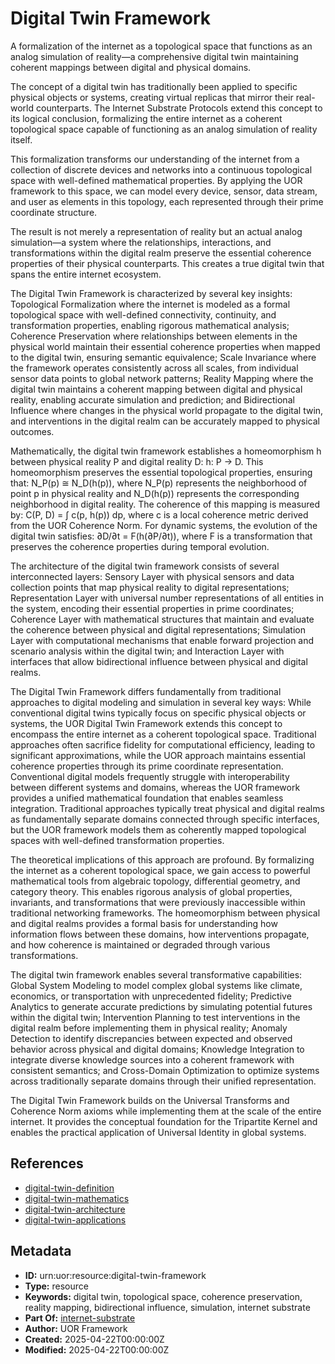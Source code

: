 # Digital Twin Framework

A formalization of the internet as a topological space that functions as an analog simulation of reality—a comprehensive digital twin maintaining coherent mappings between digital and physical domains.

The concept of a digital twin has traditionally been applied to specific physical objects or systems, creating virtual replicas that mirror their real-world counterparts. The Internet Substrate Protocols extend this concept to its logical conclusion, formalizing the entire internet as a coherent topological space capable of functioning as an analog simulation of reality itself.

This formalization transforms our understanding of the internet from a collection of discrete devices and networks into a continuous topological space with well-defined mathematical properties. By applying the UOR framework to this space, we can model every device, sensor, data stream, and user as elements in this topology, each represented through their prime coordinate structure.

The result is not merely a representation of reality but an actual analog simulation—a system where the relationships, interactions, and transformations within the digital realm preserve the essential coherence properties of their physical counterparts. This creates a true digital twin that spans the entire internet ecosystem.

The Digital Twin Framework is characterized by several key insights: Topological Formalization where the internet is modeled as a formal topological space with well-defined connectivity, continuity, and transformation properties, enabling rigorous mathematical analysis; Coherence Preservation where relationships between elements in the physical world maintain their essential coherence properties when mapped to the digital twin, ensuring semantic equivalence; Scale Invariance where the framework operates consistently across all scales, from individual sensor data points to global network patterns; Reality Mapping where the digital twin maintains a coherent mapping between digital and physical reality, enabling accurate simulation and prediction; and Bidirectional Influence where changes in the physical world propagate to the digital twin, and interventions in the digital realm can be accurately mapped to physical outcomes.

Mathematically, the digital twin framework establishes a homeomorphism h between physical reality P and digital reality D: h: P → D. This homeomorphism preserves the essential topological properties, ensuring that: N_P(p) ≅ N_D(h(p)), where N_P(p) represents the neighborhood of point p in physical reality and N_D(h(p)) represents the corresponding neighborhood in digital reality. The coherence of this mapping is measured by: C(P, D) = ∫ c(p, h(p)) dp, where c is a local coherence metric derived from the UOR Coherence Norm. For dynamic systems, the evolution of the digital twin satisfies: ∂D/∂t = F(h(∂P/∂t)), where F is a transformation that preserves the coherence properties during temporal evolution.

The architecture of the digital twin framework consists of several interconnected layers: Sensory Layer with physical sensors and data collection points that map physical reality to digital representations; Representation Layer with universal number representations of all entities in the system, encoding their essential properties in prime coordinates; Coherence Layer with mathematical structures that maintain and evaluate the coherence between physical and digital representations; Simulation Layer with computational mechanisms that enable forward projection and scenario analysis within the digital twin; and Interaction Layer with interfaces that allow bidirectional influence between physical and digital realms.

The Digital Twin Framework differs fundamentally from traditional approaches to digital modeling and simulation in several key ways: While conventional digital twins typically focus on specific physical objects or systems, the UOR Digital Twin Framework extends this concept to encompass the entire internet as a coherent topological space. Traditional approaches often sacrifice fidelity for computational efficiency, leading to significant approximations, while the UOR approach maintains essential coherence properties through its prime coordinate representation. Conventional digital models frequently struggle with interoperability between different systems and domains, whereas the UOR framework provides a unified mathematical foundation that enables seamless integration. Traditional approaches typically treat physical and digital realms as fundamentally separate domains connected through specific interfaces, but the UOR framework models them as coherently mapped topological spaces with well-defined transformation properties.

The theoretical implications of this approach are profound. By formalizing the internet as a coherent topological space, we gain access to powerful mathematical tools from algebraic topology, differential geometry, and category theory. This enables rigorous analysis of global properties, invariants, and transformations that were previously inaccessible within traditional networking frameworks. The homeomorphism between physical and digital realms provides a formal basis for understanding how information flows between these domains, how interventions propagate, and how coherence is maintained or degraded through various transformations.

The digital twin framework enables several transformative capabilities: Global System Modeling to model complex global systems like climate, economics, or transportation with unprecedented fidelity; Predictive Analytics to generate accurate predictions by simulating potential futures within the digital twin; Intervention Planning to test interventions in the digital realm before implementing them in physical reality; Anomaly Detection to identify discrepancies between expected and observed behavior across physical and digital domains; Knowledge Integration to integrate diverse knowledge sources into a coherent framework with consistent semantics; and Cross-Domain Optimization to optimize systems across traditionally separate domains through their unified representation.

The Digital Twin Framework builds on the Universal Transforms and Coherence Norm axioms while implementing them at the scale of the entire internet. It provides the conceptual foundation for the Tripartite Kernel and enables the practical application of Universal Identity in global systems.

## References

- [digital-twin-definition](./digital-twin-definition.md)
- [digital-twin-mathematics](./digital-twin-mathematics.md)
- [digital-twin-architecture](./digital-twin-architecture.md)
- [digital-twin-applications](./digital-twin-applications.md)

## Metadata

- **ID:** urn:uor:resource:digital-twin-framework
- **Type:** resource
- **Keywords:** digital twin, topological space, coherence preservation, reality mapping, bidirectional influence, simulation, internet substrate
- **Part Of:** [internet-substrate](../Topics/internet-substrate.md)
- **Author:** UOR Framework
- **Created:** 2025-04-22T00:00:00Z
- **Modified:** 2025-04-22T00:00:00Z
